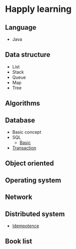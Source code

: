 # Happly learning #

## Language ##

* Java

## Data structure ##

* List
* Stack
* Queue
* Map
* Tree

## Algorithms ##

## Database ##

* Basic concept
* SQL
  + [Basic](https://github.com/chinaHewei/happy-learning/blob/master/database/sql/basic.md)
* [Transaction](https://github.com/chinaHewei/happy-learning/blob/master/database/transaction.md)

## Object oriented ##

## Operating system ##

## Network ##

## Distributed system ##

* [Idempotence](https://github.com/chinaHewei/happy-learning/blob/master/distributed-system/idempotence.md)

## Book list ##

